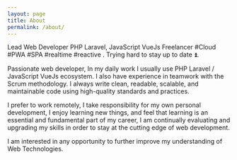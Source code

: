 ```yaml
---
layout: page
title: About
permalink: /about/
---
```


Lead Web Developer PHP Laravel, JavaScript VueJs Freelancer #Cloud #PWA #SPA #realtime #reactive . Trying hard to stay up to date ⏫.

Passionate web developer, In my daily work I usually use PHP Laravel / JavaScript VueJs ecosystem. I also have experience in teamwork with the Scrum methodology. I always write clean, readable, scalable, and maintainable code using high-quality standards and practices.

I prefer to work remotely, I take responsibility for my own personal development, I enjoy learning new things, and feel that learning is an essential and fundamental part of my career, I am continually evaluating and upgrading my skills in order to stay at the cutting edge of web development.

I am interested in any opportunity to further improve my understanding of Web Technologies.

